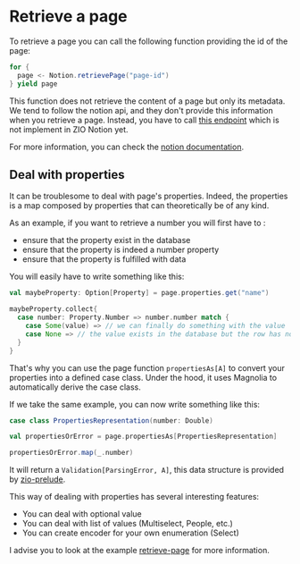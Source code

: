 # Retrieve a page

To retrieve a page you can call the following function providing the id of the page:

```scala
for {
  page <- Notion.retrievePage("page-id")
} yield page
```

This function does not retrieve the content of a page but only its metadata. We tend to follow the notion api, and they
don't provide this information when you retrieve a page. Instead, you have to call
[this endpoint](https://developers.notion.com/reference/get-block-children) which is not implement in ZIO Notion yet.

For more information, you can check the [notion documentation](https://developers.notion.com/reference/retrieve-a-database).

## Deal with properties

It can be troublesome to deal with page's properties. Indeed, the properties is a map composed by properties that can 
theoretically be of any kind.

As an example, if you want to retrieve a number you will first have to : 
- ensure that the property exist in the database
- ensure that the property is indeed a number property
- ensure that the property is fulfilled with data

You will easily have to write something like this:

```scala
val maybeProperty: Option[Property] = page.properties.get("name")

maybeProperty.collect{
  case number: Property.Number => number.number match {
    case Some(value) => // we can finally do something with the value
    case None => // the value exists in the database but the row has no data in it
  }
}
```

That's why you can use the page function `propertiesAs[A]` to convert your properties into a defined case class.
Under the hood, it uses Magnolia to automatically derive the case class.

If we take the same example, you can now write something like this:

```scala
case class PropertiesRepresentation(number: Double)

val propertiesOrError = page.propertiesAs[PropertiesRepresentation]

propertiesOrError.map(_.number)
```

It will return a `Validation[ParsingError, A]`, this data structure is provided by 
[zio-prelude](https://zio.github.io/zio-prelude/docs/functionaldatatypes/validation).

This way of dealing with properties has several interesting features:
- You can deal with optional value
- You can deal with list of values (Multiselect, People, etc.)
- You can create encoder for your own enumeration (Select)

I advise you to look at the example 
[retrieve-page](https://github.com/univalence/zio-notion/tree/master/examples/retrieve-page) for more information.